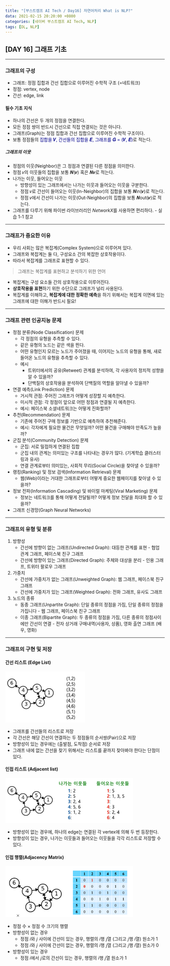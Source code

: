 ```yaml
---
title: "[부스트캠프 AI Tech / Day16] 자연어처리 What is NLP?"
data: 2021-02-15 20:20:00 +0800
categories: [네이버 부스트캠프 AI Tech, NLP]
tags: [DL, NLP]
---
```



## **[DAY 16] 그래프 기초**

---

### 그래프의 구성

- 그래프: 정점 집합과 간선 집합으로 이루어진 수학적 구조 (=네트워크)
- 정점: vertex, node
- 간선: edge, link

#### 필수 기초 지식

- 하나의 간선은 두 개의 정점을 연결한다.
- 모든 정점 쌍이 반드시 간선으로 직접 연결되는 것은 아니다.
- 그래프(Graph)는 정점 집합과 간선 집합으로 이루어진 수학적 구조이다.
- 보통 정점들의 <span style="color:darkblue">집합을 𝑽, 간선들의 집합을 𝑬, 그래프를 𝑮 = (𝑽, 𝑬)</span>로 적는다.

##### 그래프의 이웃

- 정점의 이웃(Neighbor)은 그 정점과 연결된 다른 정점을 의미한다.
- 정점 𝑣의 이웃들의 집합을 보통 𝑵(𝒗) 혹은 𝑵𝒗로 적는다.
- 나가는 이웃, 들어오는 이웃
  - 방향성이 있는 그래프에서는 나가는 이웃과 들어오는 이웃을 구분한다.
  - 정점 𝑣로 간선이 들어오는 이웃(In-Neighbor)의 집합을 보통 𝑵in(𝒗)로 적는다.
  - 정점 𝑣에서 간선이 나가는 이웃(Out-Neighbor)의 집합을 보통 𝑵out(𝒗)로 적는다.
- 그래프를 다루기 위해 파이썬 라이브러리인 *NetworkX*를 사용하면 편리하다. - 실습 1-1 참고

---

### 그래프가 중요한 이유

- 우리 사회는 많은 복잡계(Complex System)으로 이루어져 있다.
- 그래프와 복잡계는 둘 다, 구성요소 간의 복잡한 상호작용이다.
- 따라서 복잡계를 그래프로 표현할 수 있다.

> 그래프는 복잡계를 표현하고 분석하기 위한 언어

- 복잡계는 구성 요소들 간의 상호작용으로 이루어진다.
- **상호작용을 표현**하기 위한 수단으로 그래프가 널리 사용된다.
- 복잡계를 이해하고, **복잡계에 대한 정확한 예측**을 하기 위해서는 복잡계 이면에 있는 그래프에 대한 이해가 반드시 필요!

---

### 그래프 관련 인공지능 문제

- 정점 분류(Node Classification) 문제
  - 각 정점의 유형을 추측할 수 있다.
  - 같은 유형의 노드는 같은 색을 띈다.
  - 어떤 유형인지 모르는 노드가 주어졌을 때, 이어지는 노드의 유형을 통해, 새로 들어온 노드의 유형을 추측할 수 있다.
  - 예시
    - 트위터에서의 공유(Retweet) 관계를 분석하여, 각 사용자의 정치적 성향을 알 수 있을까?
    - 단백질의 상호작용을 분석하여 단백질의 역할을 알아낼 수 있을까?
- 연결 예측(Link Prediction) 문제
  - 거시적 관점: 주어진 그래프가 어떻게 성장할 지 예측한다.
  - 미시적 관점: 각 정점이 앞으로 어떤 정점과 연결될 지 예측한다.
  - 예시: 페이스북 소셜네트워크는 어떻게 진화할까?
- 추천(Recommendation) 문제
  - 기존에 주어진 구매 정보를 기반으로 예측하여 추천해준다.
  - 예시: 각자에게 필요한 물건은 무엇일까? 어떤 물건을 구매해야 만족도가 높을까?
- 군집 분석(Community Detection) 문제
  - 군집: 서로 밀접하게 연결된 집합
  - 군집 내의 관계는 의미있는 구조를 나타내는 경우가 많다. (기계학습 클러스터링과 유사)
  - 연결 관계로부터 의미있는, 사회적 무리(Social Circle)을 찾아낼 수 있을까?
- 랭킹(Ranking) 및 정보 검색(Information Retrieval) 문제
  - 웹(Web)이라는 거대한 그래프로부터 어떻게 중요한 웹페이지를 찾아낼 수 있을까?
- 정보 전파(Information Cascading) 및 바이럴 마케팅(Viral Marketing) 문제
  - 정보는 네트워크를 통해 어떻게 전달될까? 어떻게 정보 전달을 최대화 할 수 있을까?
- 그래프 신경망(Graph Neural Networks)

---

### 그래프의 유형 및 분류

1. 방향성
   - 간선에 방향이 없는 그래프(Undirected Graph): 대등한 관계를 표현 - 협업 관계 그래프, 페이스북 친구 그래프
   - 간선에 방향이 있는 그래프(Directed Graph): 주체와 대상을 분리 - 인용 그래프, 트위터 팔로우 그래프
2. 가중치
   - 간선에 가중치가 없는 그래프(Unweighted Graph): 웹 그래프, 페이스북 친구 그래프
   - 간선에 가중치가 있는 그래프(Weighted Graph): 전화 그래프, 유사도 그래프
3. 노드의 종류
   - 동종 그래프(Unpartite Graph): 단일 종류의 정점을 가짐, 단일 종류의 정점을 가집니다 - 웹 그래프, 페이스북 친구 그래프
   - 이종 그래프(Bipartite Graph): 두 종류의 정점을 가짐, 다른 종류의 정점사이에만 간선이 연결 - 전자 상거래 구매내역(사용자, 상품), 영화 출연 그래프 (배우, 영화)

---

### 그래프의 구현 및 저장

#### 간선 리스트 (Edge List)

<img src=/assets/img/sources/2021-02-22-15-10-31.png width= 50%>

- 그래프를 간선들의 리스트로 저장
- 각 간선은 해당 간선이 연결하는 두 정점들의 순서쌍(Pair)으로 저장
- 방향성이 있는 경우에는 (출발점, 도착점) 순서로 저장
- 그래프 내에 없는 간선을 찾기 위해서는 리스트를 끝까지 찾아봐야 한다는 단점이 있다.

#### 인접 리스트 (Adjacent list)

<img src=/assets/img/sources/2021-02-22-15-09-58.png width=80%>

- 방향성이 없는 경우에, 하나의 edge는 연결된 각 vertex에 의해 두 번 등장한다.
- 방향성이 있는 경우, 나가는 이웃들과 들어오는 이웃들을 각각 리스트로 저장할 수 있다.

#### 인접 행렬(Adjacency Matrix)

<img src=/assets/img/sources/2021-02-22-15-09-29.png width=80%>

- 정점 수 × 정점 수 크기의 행렬
- 방향성이 없는 경우
  - 정점 𝑖와 𝑗 사이에 간선이 있는 경우, 행렬의 𝑖행 𝑗열 (그리고 𝑗행 𝑖열) 원소가 1
  - 정점 𝑖와 𝑗 사이에 간선이 없는 경우, 행렬의 𝑖행 𝑗열 (그리고 𝑗행 𝑖열) 원소가 0
- 방향성이 있는 경우
  - 정점 𝑖에서 𝑗로의 간선이 있는 경우, 행렬의 𝑖행 𝑗열 원소가 1
